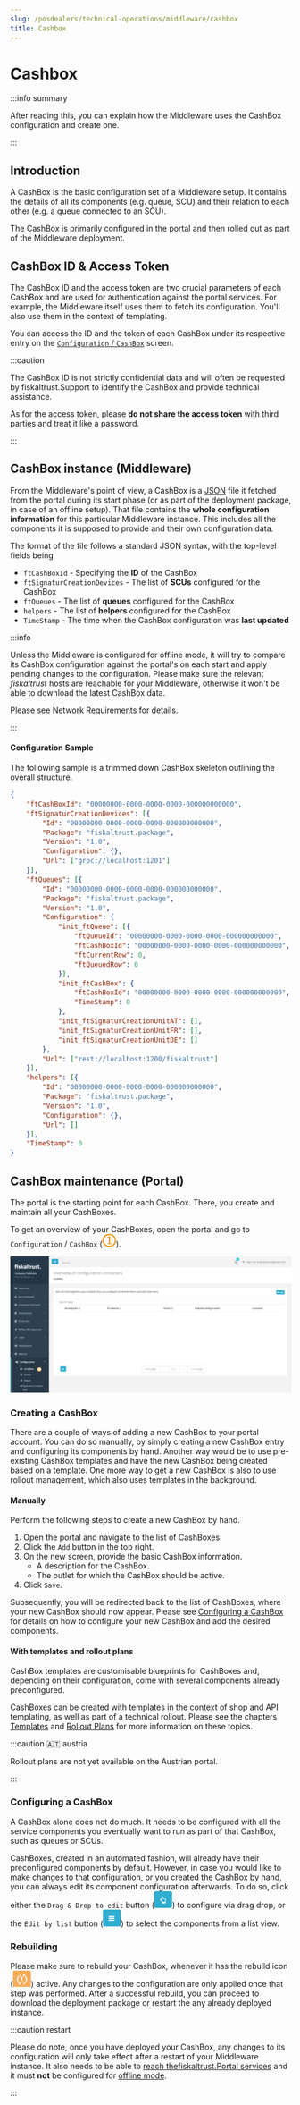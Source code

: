 ```yaml
---
slug: /posdealers/technical-operations/middleware/cashbox
title: Cashbox
---
```

# Cashbox

:::info summary

After reading this, you can explain how the Middleware uses the CashBox configuration and create one.

:::

## Introduction

A CashBox is the basic configuration set of a Middleware setup. It contains the details of all its components (e.g. queue, SCU) and their relation to each other (e.g. a queue connected to an SCU).

The CashBox is primarily configured in the portal and then rolled out as part of the Middleware deployment.



## CashBox ID & Access Token

The CashBox ID and the access token are two crucial parameters of each CashBox and are used for authentication against the portal services. For example, the Middleware itself uses them to fetch its configuration. You'll also use them in the context of templating.

You can access the ID and the token of each CashBox under its respective entry on the [`Configuration` / `CashBox`](#cashbox-maintenance-portal) screen.

:::caution

The CashBox ID is not strictly confidential data and will often be requested by fiskaltrust.Support to identify the CashBox and provide technical assistance.

As for the access token, please **do not share the access token** with third parties and treat it like a password.

:::



## CashBox instance (Middleware)

From the Middleware's point of view, a CashBox is a [JSON](https://en.wikipedia.org/wiki/JSON) file it fetched from the portal during its start phase (or as part of the deployment package, in case of an offline setup). That file contains the **whole configuration information** for this particular Middleware instance. This includes all the components it is supposed to provide and their own configuration data.

The format of the file follows a standard JSON syntax, with the top-level fields being

* `ftCashBoxId` - Specifying the **ID** of the CashBox
* `ftSignaturCreationDevices` - The list of **SCUs** configured for the CashBox
* `ftQueues` - The list of **queues** configured for the CashBox
* `helpers` - The list of **helpers** configured for the CashBox
* `TimeStamp` - The time when the CashBox configuration was **last updated**



:::info

Unless the Middleware is configured for offline mode, it will try to compare its CashBox configuration against the portal's on each start and apply pending changes to the configuration. Please make sure the relevant _fiskaltrust_ hosts are reachable for your Middleware, otherwise it won't be able to download the latest CashBox data.

Please see [Network Requirements](network-requirements.md) for details.

:::



#### Configuration Sample

The following sample is a trimmed down CashBox skeleton outlining the overall structure.

```json
{
	"ftCashBoxId": "00000000-0000-0000-0000-000000000000",
	"ftSignaturCreationDevices": [{
		"Id": "00000000-0000-0000-0000-000000000000",
		"Package": "fiskaltrust.package",
		"Version": "1.0",
		"Configuration": {},
		"Url": ["grpc://localhost:1201"]
	}],
	"ftQueues": [{
		"Id": "00000000-0000-0000-0000-000000000000",
		"Package": "fiskaltrust.package",
		"Version": "1.0",
		"Configuration": {
			"init_ftQueue": [{
				"ftQueueId": "00000000-0000-0000-0000-000000000000",
				"ftCashBoxId": "00000000-0000-0000-0000-000000000000",
				"ftCurrentRow": 0,
				"ftQueuedRow": 0
			}],
			"init_ftCashBox": {
				"ftCashBoxId": "00000000-0000-0000-0000-000000000000",
				"TimeStamp": 0
			},
			"init_ftSignaturCreationUnitAT": [],
			"init_ftSignaturCreationUnitFR": [],
			"init_ftSignaturCreationUnitDE": []
		},
		"Url": ["rest://localhost:1200/fiskaltrust"]
	}],
	"helpers": [{
		"Id": "00000000-0000-0000-0000-000000000000",
		"Package": "fiskaltrust.package",
		"Version": "1.0",
		"Configuration": {},
		"Url": []
	}],
	"TimeStamp": 0
}
```



## CashBox maintenance (Portal)

The portal is the starting point for each CashBox. There, you create and maintain all your CashBoxes.

To get an overview of your CashBoxes, open the portal and go to `Configuration` / `CashBox` (![](../../images/numbers/1.png)).

![](images/cashbox_portal.png "https://portal-sandbox.fiskaltrust.TLD/CashBox#/")



### Creating a CashBox

There are a couple of ways of adding a new CashBox to your portal account. You can do so manually, by simply creating a new CashBox entry and configuring its components by hand. Another way would be to use pre-existing CashBox templates and have the new CashBox being created based on a template. One more way to get a new CashBox is also to use rollout management, which also uses templates in the background.



#### Manually

Perform the following steps to create a new CashBox by hand.

1. Open the portal and navigate to the list of CashBoxes.
2. Click the `Add` button in the top right.
3. On the new screen, provide the basic CashBox information.
   - A description for the CashBox.
   - The outlet for which the CashBox should be active.
4. Click `Save`.

Subsequently, you will be redirected back to the list of CashBoxes, where your new CashBox should now appear. Please see [Configuring a CashBox](#configuring-a-cashbox) for details on how to configure your new CashBox and add the desired components.



#### With templates and rollout plans

CashBox templates are customisable blueprints for CashBoxes and, depending on their configuration, come with several components already preconfigured.

CashBoxes can be created with templates in the context of shop and API templating, as well as part of a technical rollout. Please see the chapters [Templates](../rollout-automation/templates.md) and [Rollout Plans](../../buy-resell/rollout-plans.md) for more information on these topics.

:::caution 🇦🇹 austria

Rollout plans are not yet available on the Austrian portal.

:::



### Configuring a CashBox

A CashBox alone does not do much. It needs to be configured with all the service components you eventually want to run as part of that CashBox, such as queues or SCUs.

CashBoxes, created in an automated fashion, will already have their preconfigured components by default. However, in case you would like to make changes to that configuration, or you created the CashBox by hand, you can always edit its component configuration afterwards. To do so, click either the `Drag & Drop to edit` button (![](images/edit_drag.png)) to configure via drag drop, or the `Edit by list` button (![](images/edit_list.png)) to select the components from a list view.



### Rebuilding

Please make sure to rebuild your CashBox, whenever it has the rebuild icon (![](images/rebuild.png)) active. Any changes to the configuration are only applied once that step was performed. After a successful rebuild, you can proceed to download the deployment package or restart the any already deployed instance.



:::caution restart

Please do note, once you have deployed your CashBox, any changes to its configuration will only take effect after a restart of your Middleware instance. It also needs to be able to [reach thefiskaltrust.Portal services](network-requirements.md) and it must **not** be configured for [offline mode](configuration.md#parameters).

:::